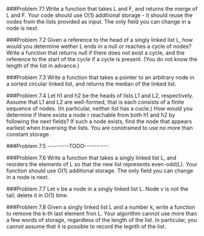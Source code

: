 ###Problem 7.1
Write a function that takes L and F, and returns the merge of L and F. Your code should use O(1) additional storage - it should reuse the nodes from the lists provided as input.  The only field you can change in a node is next.

###Problem 7.2
Given a reference to the head of a singly linked list L, how would you determine wether L ends in a null or reaches a cycle of nodes? Write a function that returns null if there does not exist a cycle, and the reference to the start of the cycle if a cycle is present. (You do not know the length of the list in advance.)

###Problem 7.3
Write a function that takes a pointer to an arbitrary node in a sorted circular linked list, and returns the median of the linked list.

###Problem 7.4
Let h1 and h2 be the heads of lists L1 and L2, respectively. Assume that L1 and L2 are well-formed, that is each consists of a finite sequence of nodes. (In particular, neither list has a cucle.) How would you determine if there exists a node r reachable from both h1 and h2 by following the next fields? If such a node exists, find the node that appears earliest when traversing the lists. You are constrained to use no more than constant storage.

###Problem 7.5     ---------TODO----------

###Problem 7.6
Write a function that takes a singly linked list L, and reorders the elements of L so that the new list represents even-odd(L). Your function should use O(1) additional storage. The only field you can change in a node is next.

###Problem 7.7
Let v be a node in a singly linked list L. Node v is not the tail; delete it in O(1) time.

###Problem 7.8
Given a singly linked list L and a number k, write a function to remove the k-th last element fron L. Your algorithm cannot use more than a few words of storage, regardless of the length of the list. In particular, you cannot assume that it is possible to record the legnth of the list.